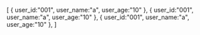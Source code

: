 [
  {
    user_id:"001",
    user_name:"a",
    user_age:"10"
  },
  {
    user_id:"001",
    user_name:"a",
    user_age:"10"
  },
  {
    user_id:"001",
    user_name:"a",
    user_age:"10"
  },
]
